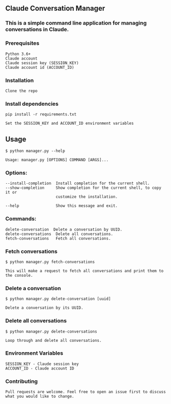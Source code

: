 ## Claude Conversation Manager

### This is a simple command line application for managing conversations in Claude.
### Prerequisites

    Python 3.6+
    Claude account
    Claude session key (SESSION_KEY)
    Claude account id (ACCOUNT_ID)

### Installation

    Clone the repo


### Install dependencies
    
    pip install -r requirements.txt

    Set the SESSION_KEY and ACCOUNT_ID environment variables

## Usage


    $ python manager.py --help

    Usage: manager.py [OPTIONS] COMMAND [ARGS]...

### Options:

    --install-completion  Install completion for the current shell.
    --show-completion     Show completion for the current shell, to copy it or
                          customize the installation.

    --help                Show this message and exit.

### Commands:

    delete-conversation  Delete a conversation by UUID.
    delete-conversations  Delete all conversations. 
    fetch-conversations   Fetch all conversations.

### Fetch conversations


    $ python manager.py fetch-conversations

    This will make a request to fetch all conversations and print them to the console.

### Delete a conversation


    $ python manager.py delete-conversation [uuid]

    Delete a conversation by its UUID.

### Delete all conversations


    $ python manager.py delete-conversations

    Loop through and delete all conversations.

### Environment Variables

    SESSION_KEY - Claude session key
    ACCOUNT_ID - Claude account ID

### Contributing

    Pull requests are welcome. Feel free to open an issue first to discuss what you would like to change.

